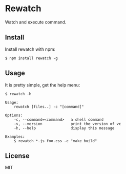 # Rewatch

Watch and execute command.

## Install

Install rewatch with npm:

    $ npm install rewatch -g

## Usage

It is pretty simple, get the help menu:

    $ rewatch -h

```
Usage:
    rewatch [files..] -c "[command]"

Options:
    -c, --command=<command>   a shell command
    -v, --version             print the version of vc
    -h, --help                display this message

Examples:
    $ rewatch *.js foo.css -c "make build"
```

## License

MIT
